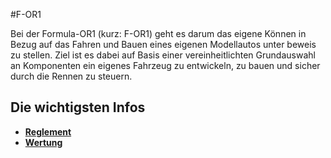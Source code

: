 #F-OR1

Bei der Formula-OR1 (kurz: F-OR1) geht es darum das eigene Können in Bezug auf das Fahren und Bauen eines eigenen Modellautos unter beweis zu stellen. Ziel ist es dabei auf Basis einer vereinheitlichten Grundauswahl an Komponenten ein eigenes Fahrzeug zu entwickeln, zu bauen und sicher durch die Rennen zu steuern.

## Die wichtigsten Infos

* **[Reglement](http://github.com/ultimate/F-OR1/blob/master/Reglement.md)**
* **[Wertung](http://github.com/ultimate/F-OR1/blob/master/Wertung.md)**
